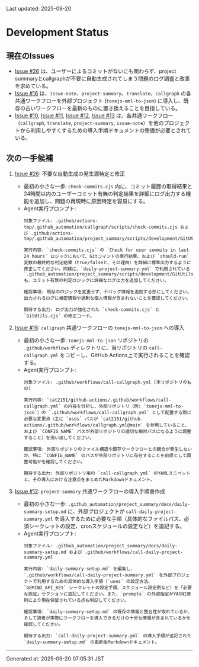 Last updated: 2025-09-20

# Development Status

## 現在のIssues
- [Issue #26](../issue-notes/26.md) は、ユーザーによるコミットがないにも関わらず、project summaryとcallgraphが不要に自動生成されてしまう問題のログ調査と改善を求めている。
- [Issue #16](../issue-notes/16.md) は、`issue-note`、`project-summary`、`translate`、`callgraph` の各共通ワークフローを外部プロジェクト (`tonejs-mml-to-json`) に導入し、既存の古いワークフローを最新のものに置き換えることを目指している。
- [Issue #10](../issue-notes/10.md), [Issue #11](../issue-notes/11.md), [Issue #12](../issue-notes/12.md), [Issue #13](../issue-notes/13.md) は、各共通ワークフロー（`callgraph`, `translate`, `project-summary`, `issue-note`）を他のプロジェクトから利用しやすくするための導入手順ドキュメントの整備が必要とされている。

## 次の一手候補
1.  [Issue #26](../issue-notes/26.md): 不要な自動生成の発生源特定と修正
    -   最初の小さな一歩: `check-commits.cjs` 内に、コミット履歴の取得結果と24時間以内のユーザーコミット有無の判定結果を詳細にログ出力する機能を追加し、問題の再現時に原因特定を容易にする。
    -   Agent実行プロンプト:
        ```
        対象ファイル: .github/actions-tmp/.github_automation/callgraph/scripts/check-commits.cjs および .github/actions-tmp/.github_automation/project_summary/scripts/development/GitUtils.cjs

        実行内容: `check-commits.cjs` の `Check for user commits in last 24 hours` ロジックにおいて、Gitコマンドの実行結果、および `should-run` 変数の最終的な判定結果（true/falseと、その理由）を詳細に標準出力するように修正してください。同様に、`daily-project-summary.yml` で利用されている `.github_automation/project_summary/scripts/development/GitUtils.cjs` も、コミット有無の判定ロジックに詳細なログ出力を追加してください。

        確認事項: 既存のロジックを変更せず、デバッグ情報を追加する形にしてください。出力されるログに機密情報や過剰な個人情報が含まれないことを確認してください。

        期待する出力: ログ出力が強化された `check-commits.cjs` と `GitUtils.cjs` の修正コード。
        ```

2.  [Issue #16](../issue-notes/16.md): `callgraph` 共通ワークフローの `tonejs-mml-to-json` への導入
    -   最初の小さな一歩: `tonejs-mml-to-json` リポジトリの `.github/workflows` ディレクトリに、当リポジトリの `call-callgraph.yml` をコピーし、GitHub Actions上で実行されることを確認する。
    -   Agent実行プロンプト:
        ```
        対象ファイル: .github/workflows/call-callgraph.yml (本リポジトリのもの)

        実行内容: `cat2151/github-actions/.github/workflows/call-callgraph.yml` の内容を分析し、外部リポジトリ（例: `tonejs-mml-to-json`）の `.github/workflows/call-callgraph.yml` として配置する際に必要な変更点（主に `uses` パスが `cat2151/github-actions/.github/workflows/callgraph.yml@main` を参照していること、および `CONFIG_NAME` パスが外部リポジトリの適切な相対パスになるように調整すること）を洗い出してください。

        確認事項: 外部リポジトリのファイル構造や既存ワークフローとの競合が発生しないか、特に `CONFIG_NAME` のパスが外部リポジトリに存在することを前提として調整可能かを確認してください。

        期待する出力: 外部リポジトリ用の `call-callgraph.yml` のYAMLスニペットと、その導入における注意点をまとめたMarkdownドキュメント。
        ```

3.  [Issue #12](../issue-notes/12.md): `project-summary` 共通ワークフローの導入手順書作成
    -   最初の小さな一歩: `.github_automation/project_summary/docs/daily-summary-setup.md` に、外部プロジェクトが `call-daily-project-summary.yml` を導入するために必要な手順（具体的なファイルパス、必須シークレットの設定、cronスケジュールの設定など）を追記する。
    -   Agent実行プロンプト:
        ```
        対象ファイル: .github_automation/project_summary/docs/daily-summary-setup.md および .github/workflows/call-daily-project-summary.yml

        実行内容: `daily-summary-setup.md` を編集し、`.github/workflows/call-daily-project-summary.yml` を外部プロジェクトで利用するための具体的な導入手順（`uses` の設定方法、`GEMINI_API_KEY` シークレットの設定手順、スケジュール設定例など）を「必要な設定」セクションに追記してください。また、`prompts` の外部指定がYAGNI原則により現在保留されている点も明記してください。

        確認事項: `daily-summary-setup.md` の既存の情報と整合性が取れているか、そして読者が実際にワークフローを導入できるだけの十分な情報が含まれているかを確認してください。

        期待する出力: `call-daily-project-summary.yml` の導入手順が追記された `daily-summary-setup.md` の更新版Markdownドキュメント。

---
Generated at: 2025-09-20 07:05:31 JST
